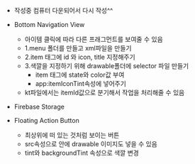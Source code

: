 - 작성중 컴퓨터 다운되어서 다시 작성^^

- Bottom Navigation View
  - 아이템 클릭에 따라 다른 프래그먼트를 보여줄 수 있음
  - 1.menu 폴더를 만들고 xml파일을 만들기
  - 2.item 태그에 id 와 icon, title 지정해주기
  - 3.색깔을 지정하기 위해 drawable폴더에 selector 파일 만들기
    - item 태그에 state와 color값 부여 
    - app:itemIconTint속성에 넣어주기
  - kt파일에서는 itemId값으로 분기해서 작업을 처리해줄 수 있음

- Firebase Storage



- Floating Action Button
  - 최상위에 떠 있는 것처럼 보이는 버튼 
  - src속성으로 안에 drawable 이미지도 넣을 수 있음
  - tint와 backgroundTint 속성으로 색깔 변경
